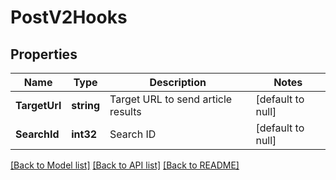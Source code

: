# PostV2Hooks

## Properties
Name | Type | Description | Notes
------------ | ------------- | ------------- | -------------
**TargetUrl** | **string** | Target URL to send article results | [default to null]
**SearchId** | **int32** | Search ID | [default to null]

[[Back to Model list]](../README.md#documentation-for-models) [[Back to API list]](../README.md#documentation-for-api-endpoints) [[Back to README]](../README.md)


